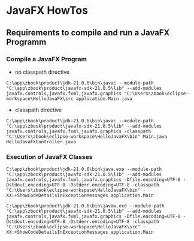 # JavaFX HowTos 

## Requirements to compile and run a JavaFX Programm

### Compile a JavaFX Program

- no classpath directive

```
C:\app\zbook\product\jdk-21.0.6\bin\javac --module-path "C:\app\zbook\product\javafx-sdk-21.0.5\lib" --add-modules javafx.controls,javafx.fxml,javafx.graphics "C:\Users\zbook\eclipse-workspace\HelloJavaFX\src application.Main.java
```

- classpath directive
  
```
C:\app\zbook\product\jdk-21.0.6\bin\javac --module-path "C:\app\zbook\product\javafx-sdk-21.0.5\lib" --add-modules javafx.controls,javafx.fxml,javafx.graphics -classpath "C:\Users\zbook\eclipse-workspace\HelloJavaFX\bin" Main.java HelloJavaFXController.java
```

### Execution of JavaFX Classes 

```
C:\app\zbook\product\jdk-21.0.6\bin\java.exe --module-path "C:\app\zbook\product\javafx-sdk-21.0.5\lib" --add-modules javafx.controls,javafx.fxml,javafx.graphics -Dfile.encoding=UTF-8 -Dstdout.encoding=UTF-8 -Dstderr.encoding=UTF-8 -classpath "C:\Users\zbook\eclipse-workspace\HelloJavaFX\bin" -XX:+ShowCodeDetailsInExceptionMessages application.Main
```

```
C:\app\zbook\product\jdk-21.0.6\bin\javaw.exe --module-path "C:\app\zbook\product\javafx-sdk-21.0.5\lib" --add-modules javafx.controls,javafx.fxml,javafx.graphics -Dfile.encoding=UTF-8 -Dstdout.encoding=UTF-8 -Dstderr.encoding=UTF-8 -classpath "C:\Users\zbook\eclipse-workspace\HelloJavaFX\src" -XX:+ShowCodeDetailsInExceptionMessages application.Main
```
